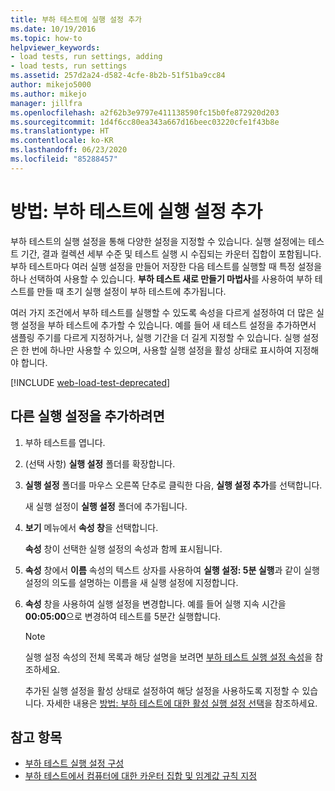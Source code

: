 ```yaml
---
title: 부하 테스트에 실행 설정 추가
ms.date: 10/19/2016
ms.topic: how-to
helpviewer_keywords:
- load tests, run settings, adding
- load tests, run settings
ms.assetid: 257d2a24-d582-4cfe-8b2b-51f51ba9cc84
author: mikejo5000
ms.author: mikejo
manager: jillfra
ms.openlocfilehash: a2f62b3e9797e411138590fc15b0fe872920d203
ms.sourcegitcommit: 1d4f6cc80ea343a667d16beec03220cfe1f43b8e
ms.translationtype: HT
ms.contentlocale: ko-KR
ms.lasthandoff: 06/23/2020
ms.locfileid: "85288457"
---
```

# <a name="how-to-add-additional-run-settings-to-a-load-test"></a>방법: 부하 테스트에 실행 설정 추가

부하 테스트의 실행 설정을 통해 다양한 설정을 지정할 수 있습니다. 실행 설정에는 테스트 기간, 결과 컬렉션 세부 수준 및 테스트 실행 시 수집되는 카운터 집합이 포함됩니다. 부하 테스트마다 여러 실행 설정을 만들어 저장한 다음 테스트를 실행할 때 특정 설정을 하나 선택하여 사용할 수 있습니다. **부하 테스트 새로 만들기 마법사**를 사용하여 부하 테스트를 만들 때 초기 실행 설정이 부하 테스트에 추가됩니다.

여러 가지 조건에서 부하 테스트를 실행할 수 있도록 속성을 다르게 설정하여 더 많은 실행 설정을 부하 테스트에 추가할 수 있습니다. 예를 들어 새 테스트 설정을 추가하면서 샘플링 주기를 다르게 지정하거나, 실행 기간을 더 길게 지정할 수 있습니다. 실행 설정은 한 번에 하나만 사용할 수 있으며, 사용할 실행 설정을 활성 상태로 표시하여 지정해야 합니다.

[!INCLUDE [web-load-test-deprecated](includes/web-load-test-deprecated.md)]

## <a name="to-add-another-run-setting"></a>다른 실행 설정을 추가하려면

1. 부하 테스트를 엽니다.

2. (선택 사항) **실행 설정** 폴더를 확장합니다.

3. **실행 설정** 폴더를 마우스 오른쪽 단추로 클릭한 다음, **실행 설정 추가**를 선택합니다.

     새 실행 설정이 **실행 설정** 폴더에 추가됩니다.

4. **보기** 메뉴에서 **속성 창**을 선택합니다.

     **속성** 창이 선택한 실행 설정의 속성과 함께 표시됩니다.

5. **속성** 창에서 **이름** 속성의 텍스트 상자를 사용하여 **실행 설정: 5분 실행**과 같이 실행 설정의 의도를 설명하는 이름을 새 실행 설정에 지정합니다.

6. **속성** 창을 사용하여 실행 설정을 변경합니다. 예를 들어 실행 지속 시간을 **00:05:00**으로 변경하여 테스트를 5분간 실행합니다.

    > [!NOTE]
    > 실행 설정 속성의 전체 목록과 해당 설명을 보려면 [부하 테스트 실행 설정 속성](../test/load-test-run-settings-properties.md)을 참조하세요.

     추가된 실행 설정을 활성 상태로 설정하여 해당 설정을 사용하도록 지정할 수 있습니다. 자세한 내용은 [방법: 부하 테스트에 대한 활성 실행 설정 선택](../test/how-to-select-the-active-run-setting-for-a-load-test.md)을 참조하세요.

## <a name="see-also"></a>참고 항목

- [부하 테스트 실행 설정 구성](../test/configure-load-test-run-settings.md)
- [부하 테스트에서 컴퓨터에 대한 카운터 집합 및 임계값 규칙 지정](../test/specify-counter-sets-and-threshold-rules-for-load-testing.md)
